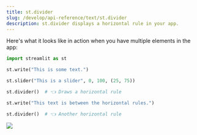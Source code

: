 ```yaml
---
title: st.divider
slug: /develop/api-reference/text/st.divider
description: st.divider displays a horizontal rule in your app.
---
```


<Autofunction function="streamlit.divider" />

Here's what it looks like in action when you have multiple elements in the app:

```python
import streamlit as st

st.write("This is some text.")

st.slider("This is a slider", 0, 100, (25, 75))

st.divider()  # 👈 Draws a horizontal rule

st.write("This text is between the horizontal rules.")

st.divider()  # 👈 Another horizontal rule
```

<Image src="/images/api/st.divider.png" clean />
